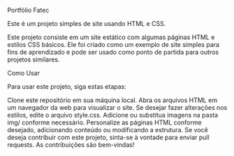 ﻿Portfólio Fatec

Este é um projeto simples de site usando HTML e CSS.

Este projeto consiste em um site estático com algumas páginas HTML e estilos CSS básicos. Ele foi criado como um exemplo de site simples para fins de aprendizado e pode ser usado como ponto de partida para outros projetos similares.

Como Usar

Para usar este projeto, siga estas etapas:

Clone este repositório em sua máquina local.
Abra os arquivos HTML em um navegador da web para visualizar o site.
Se desejar fazer alterações nos estilos, edite o arquivo style.css.
Adicione ou substitua imagens na pasta img/ conforme necessário.
Personalize as páginas HTML conforme desejado, adicionando conteúdo ou modificando a estrutura.
Se você deseja contribuir com este projeto, sinta-se à vontade para enviar pull requests. As contribuições são bem-vindas!
